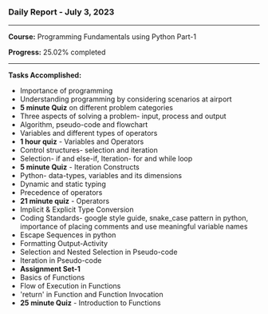 ### Daily Report - July 3, 2023
---
**Course:** Programming Fundamentals using Python Part-1

**Progress:** 25.02% completed

---
**Tasks Accomplished:**
- Importance of programming
- Understanding programming by considering scenarios at airport
- **5 minute Quiz** on different problem categories
- Three aspects of solving a problem- input, process and output
- Algorithm, pseudo-code and flowchart
- Variables and different types of operators
- **1 hour quiz** - Variables and Operators
- Control structures- selection and iteration
- Selection- if and else-if, Iteration- for and while loop
- **5 minute Quiz** - Iteration Constructs 
- Python- data-types, variables and its dimensions
- Dynamic and static typing
- Precedence of operators
- **21 minute quiz** - Operators
- Implicit & Explicit Type Conversion
- Coding Standards- google style guide, snake_case pattern in python, importance of placing comments and use meaningful variable names
- Escape Sequences in python
- Formatting Output-Activity
- Selection and Nested Selection in Pseudo-code
- Iteration in Pseudo-code
- **Assignment Set-1**
- Basics of Functions
- Flow of Execution in Functions
- 'return' in Function and Function Invocation
- **25 minute Quiz** - Introduction to Functions



